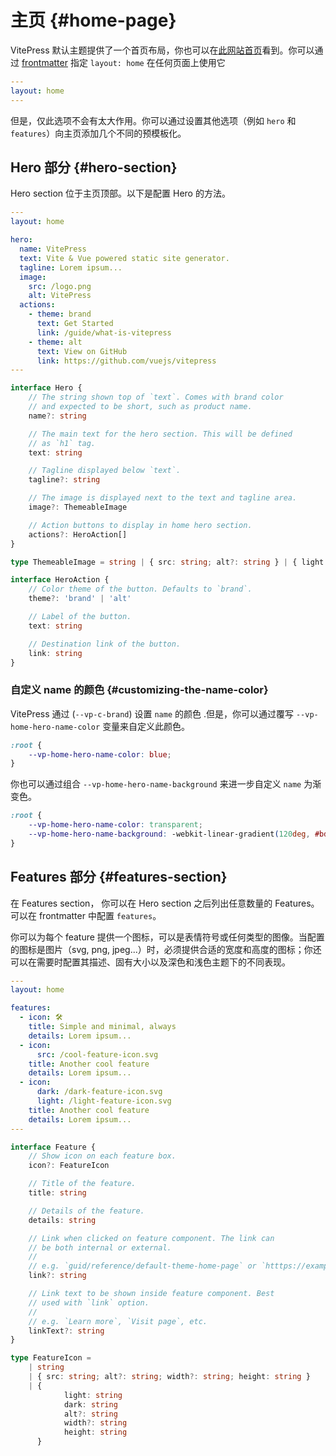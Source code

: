 # 主页 {#home-page}

VitePress 默认主题提供了一个首页布局，你也可以在[此网站首页](../)看到。你可以通过 [frontmatter](./frontmatter-config) 指定 `layout: home` 在任何页面上使用它

```yaml
---
layout: home
---
```

但是，仅此选项不会有太大作用。你可以通过设置其他选项（例如 `hero` 和 `features`）向主页添加几个不同的预模板化。

## Hero 部分 {#hero-section}

Hero section 位于主页顶部。以下是配置 Hero 的方法。

```yaml
---
layout: home

hero:
  name: VitePress
  text: Vite & Vue powered static site generator.
  tagline: Lorem ipsum...
  image:
    src: /logo.png
    alt: VitePress
  actions:
    - theme: brand
      text: Get Started
      link: /guide/what-is-vitepress
    - theme: alt
      text: View on GitHub
      link: https://github.com/vuejs/vitepress
---
```

```ts
interface Hero {
	// The string shown top of `text`. Comes with brand color
	// and expected to be short, such as product name.
	name?: string

	// The main text for the hero section. This will be defined
	// as `h1` tag.
	text: string

	// Tagline displayed below `text`.
	tagline?: string

	// The image is displayed next to the text and tagline area.
	image?: ThemeableImage

	// Action buttons to display in home hero section.
	actions?: HeroAction[]
}

type ThemeableImage = string | { src: string; alt?: string } | { light: string; dark: string; alt?: string }

interface HeroAction {
	// Color theme of the button. Defaults to `brand`.
	theme?: 'brand' | 'alt'

	// Label of the button.
	text: string

	// Destination link of the button.
	link: string
}
```

### 自定义 name 的颜色 {#customizing-the-name-color}

VitePress 通过 (`--vp-c-brand`) 设置 `name` 的颜色 .但是，你可以通过覆写 `--vp-home-hero-name-color` 变量来自定义此颜色。

```css
:root {
	--vp-home-hero-name-color: blue;
}
```

你也可以通过组合 `--vp-home-hero-name-background` 来进一步自定义 `name` 为渐变色。

```css
:root {
	--vp-home-hero-name-color: transparent;
	--vp-home-hero-name-background: -webkit-linear-gradient(120deg, #bd34fe, #41d1ff);
}
```

## Features 部分 {#features-section}

在 Features section， 你可以在 Hero section 之后列出任意数量的 Features。可以在 frontmatter 中配置  `features`。

你可以为每个 feature 提供一个图标，可以是表情符号或任何类型的图像。当配置的图标是图片（svg, png, jpeg...）时，必须提供合适的宽度和高度的图标；你还可以在需要时配置其描述、固有大小以及深色和浅色主题下的不同表现。

```yaml
---
layout: home

features:
  - icon: 🛠️
    title: Simple and minimal, always
    details: Lorem ipsum...
  - icon:
      src: /cool-feature-icon.svg
    title: Another cool feature
    details: Lorem ipsum...
  - icon:
      dark: /dark-feature-icon.svg
      light: /light-feature-icon.svg
    title: Another cool feature
    details: Lorem ipsum...
---
```

```ts
interface Feature {
	// Show icon on each feature box.
	icon?: FeatureIcon

	// Title of the feature.
	title: string

	// Details of the feature.
	details: string

	// Link when clicked on feature component. The link can
	// be both internal or external.
	//
	// e.g. `guid/reference/default-theme-home-page` or `htttps://example.com`
	link?: string

	// Link text to be shown inside feature component. Best
	// used with `link` option.
	//
	// e.g. `Learn more`, `Visit page`, etc.
	linkText?: string
}

type FeatureIcon =
	| string
	| { src: string; alt?: string; width?: string; height: string }
	| {
			light: string
			dark: string
			alt?: string
			width?: string
			height: string
	  }
```
